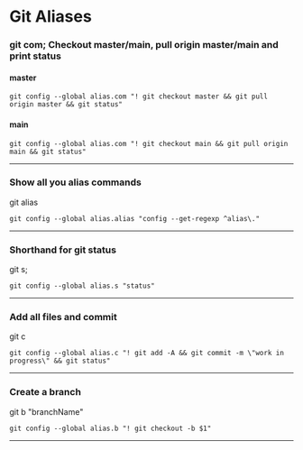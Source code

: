 # Git Aliases

### git com; Checkout master/main, pull origin master/main and print status
#### master
`git config --global alias.com "! git checkout master && git pull origin master && git status"`
#### main
`git config --global alias.com "! git checkout main && git pull origin main && git status"`

---

### Show all you alias commands
git alias

`git config --global alias.alias "config --get-regexp ^alias\."`

---

### Shorthand for git status
git s;

`git config --global alias.s "status"`

---

### Add all files and commit
git c

`git config --global alias.c "! git add -A && git commit -m \"work in progress\" && git status"`

---

### Create a branch
git b "branchName"

`git config --global alias.b "! git checkout -b $1"`

---
